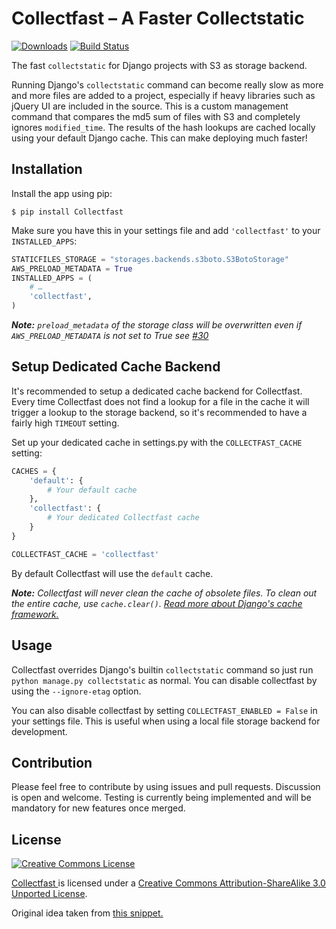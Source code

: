 Collectfast – A Faster Collectstatic
====================================

[![Downloads](https://pypip.in/v/Collectfast/badge.png)](https://pypi.python.org/pypi/Collectfast)
[![Build Status](https://travis-ci.org/antonagestam/collectfast.svg)](https://travis-ci.org/antonagestam/collectfast)

The fast `collectstatic` for Django projects with S3 as storage backend.

Running Django's `collectstatic` command can become really slow as more and more files are 
added to a project, especially if heavy libraries such as jQuery UI are included in the source.
This is a custom management command that compares the md5 sum of files with S3 and completely
ignores `modified_time`. The results of the hash lookups are cached locally using your default
Django cache. This can make deploying much faster!


Installation
------------

Install the app using pip:

    $ pip install Collectfast

Make sure you have this in your settings file and add `'collectfast'` to your `INSTALLED_APPS`:

```python
STATICFILES_STORAGE = "storages.backends.s3boto.S3BotoStorage"
AWS_PRELOAD_METADATA = True
INSTALLED_APPS = (
    # …
    'collectfast',
)
```

_**Note:** `preload_metadata` of the storage class will be overwritten even if `AWS_PRELOAD_METADATA`
is not set to True see [#30](https://github.com/antonagestam/collectfast/issues/30)_


Setup Dedicated Cache Backend
-----------------------------

It's recommended to setup a dedicated cache backend for Collectfast. Every time Collectfast does not
find a lookup for a file in the cache it will trigger a lookup to the storage backend, so it's
recommended to have a fairly high `TIMEOUT` setting.

Set up your dedicated cache in settings.py with the `COLLECTFAST_CACHE` setting:

```python
CACHES = {
    'default': {
        # Your default cache
    },
    'collectfast': {
        # Your dedicated Collectfast cache
    }
}

COLLECTFAST_CACHE = 'collectfast'
```

By default Collectfast will use the `default` cache.

_**Note:** Collectfast will never clean the cache of obsolete files. To clean out the entire
cache, use `cache.clear()`.
[Read more about Django's cache framework.](https://docs.djangoproject.com/en/stable/topics/cache/)_


Usage
-----

Collectfast overrides Django's builtin `collectstatic` command so just run
`python manage.py collectstatic` as normal. You can disable collectfast
by using the `--ignore-etag` option.

You can also disable collectfast by setting `COLLECTFAST_ENABLED = False` in
your settings file. This is useful when using a local file storage backend
for development.


Contribution
------------

Please feel free to contribute by using issues and pull requests. Discussion is open and welcome.
Testing is currently being implemented and will be mandatory for new features once merged.


License
-------

<a rel="license" href="http://creativecommons.org/licenses/by-sa/3.0/"><img alt="Creative Commons License" style="border-width:0" src="http://i.creativecommons.org/l/by-sa/3.0/88x31.png" /></a>

<span xmlns:dct="http://purl.org/dc/terms/" property="dct:title">
<a xmlns:dct="http://purl.org/dc/terms/" href="https://github.com/FundedByMe/collectfast/" rel="dct:source">
Collectfast
</a>
</span>
is licensed under a <a rel="license" href="http://creativecommons.org/licenses/by-sa/3.0/">Creative Commons Attribution-ShareAlike 3.0 Unported License</a>.

Original idea taken from [this snippet.](http://djangosnippets.org/snippets/2889/)
